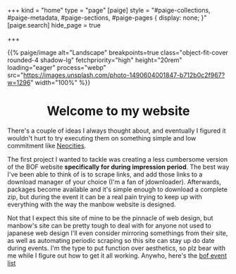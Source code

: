 +++
kind = "home"
type = "page"
[paige]
style = "#paige-collections, #paige-metadata, #paige-sections, #paige-pages { display: none; }"
[paige.search]
hide_page = true

+++

{{% paige/image alt="Landscape" breakpoints=true class="object-fit-cover rounded-4 shadow-lg" fetchpriority="high" height="20rem" loading="eager" process="webp" src="https://images.unsplash.com/photo-1490604001847-b712b0c2f967?w=1296" width="100%" %}}

<div align="center">

# **Welcome to my website**

</div>


There's a couple of ideas I always thought about, and eventually I figured it wouldn't hurt to try executing them on something simple and low commitment like [Neocities](https://neocities.org).

The first project I wanted to tackle was creating a less cumbersome version of the BOF website **specifically for during impression period**. The best way I've been able to think of is to scrape links, and add those links to a download manager of your choice (I'm a fan of jdownloader). Afterwards, packages become available and it's simple enough to download a complete zip, but during the event it can be a real pain trying to keep up with everything with the way the manbow website is designed.

Not that I expect this site of mine to be the pinnacle of web design, but manbow's site can be pretty tough to deal with for anyone not used to japanese web design
I'll even consider mirroring somethings from their site, as well as automating periodic scraping so this site can stay up do date during events. I'm the type to put function over aesthetics, so plz bear with me while I figure out how to get it all working.
Anywho, here's the [bof event list](/bof)
